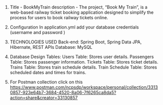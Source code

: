 1. Title - BookMyTrain
description - The project, “Book My Train”, is a web-based railway ticket booking application designed to simplify the process for users to book railway tickets online.

2. Configuration 
In application.yml add your database credentials (username and password )

3. TECHNOLOGIES USED
Back-end:
Spring Boot, Spring Data JPA, Hibernate, REST APIs
Database:
MySQL

4. Database Design
Tables:
Users Table: Stores user details.
Passengers Table: Stores passenger information.
Tickets Table: Stores ticket details.
Trains Table: Stores train schedule details.
Train Schedule Table: Stores scheduled dates and times for trains.

5. For Postman collection click on this 
https://www.postman.com/ncpsdp/workspace/personal/collection/33130857-923e64b7-3684-4520-8a06-7f6265ca8da5?action=share&creator=33130857
